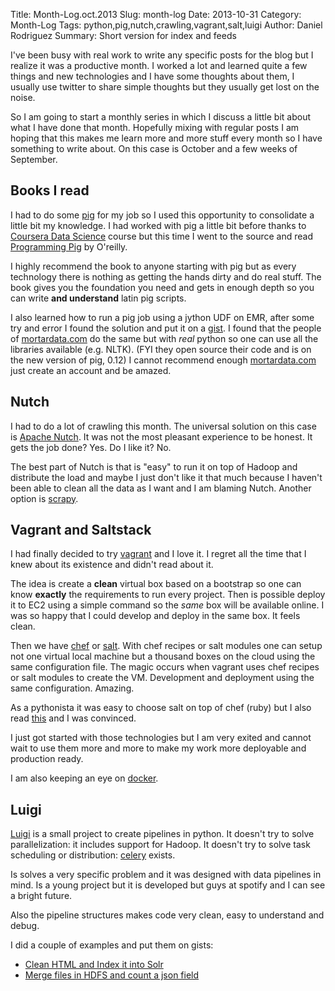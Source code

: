 Title: Month-Log.oct.2013
Slug: month-log
Date: 2013-10-31
Category: Month-Log
Tags: python,pig,nutch,crawling,vagrant,salt,luigi
Author: Daniel Rodriguez
Summary: Short version for index and feeds

I've been busy with real work to write any specific posts for the blog but I realize it was
a productive month. I worked a lot and learned quite a few things and  new technologies and
I have some thoughts about them, I usually use twitter to share simple thoughts but they usually get
lost on the noise.

So I am going to start a monthly series in which I discuss a little bit about what I have done that month.
Hopefully mixing with regular posts I am hoping that this makes me learn more and more stuff every month so I have something to write about. On this case is October and a few weeks of September.

## Books I read

I had to do some [pig](http://pig.apache.org/) for my job so I used this opportunity to
consolidate a little bit my knowledge.
I had worked with pig a little bit before thanks to [Coursera Data Science](https://class.coursera.org/datasci-001/class) course but this time I went
to the source and read [Programming Pig](http://shop.oreilly.com/product/0636920018087.do) by O'reilly.

I highly recommend the book to anyone starting with pig but as every technology there is
nothing as getting the hands dirty and do real stuff. The book gives you the foundation you need
and gets in enough depth so you can write **and understand** latin pig scripts.

I also learned how to run a pig job using a jython UDF on EMR, after some try and error I found the solution
and put it on a [gist](https://gist.github.com/danielfrg/7220473).
I found that the people of [mortardata.com](http://www.mortardata.com/) do the same but with *real*
python so one can use all the libraries available (e.g. NLTK).
(FYI they open source their code and is on the new version of pig, 0.12)
I cannot recommend enough [mortardata.com](http://www.mortardata.com/) just create an account and be amazed.

## Nutch

I had to do a lot of crawling this month. The universal solution on this case is
[Apache Nutch](http://nutch.apache.org/).
It was not the most pleasant experience to be honest. It gets the job done? Yes. Do I like it? No.

The best part of Nutch is that is "easy" to run it on top of Hadoop and distribute the load
and maybe I just don't like it that much because I haven't been able to clean all the data as I want
and I am blaming Nutch. Another option is [scrapy](http://scrapy.org/).

## Vagrant and Saltstack

I had finally decided to try [vagrant](http://www.vagrantup.com/) and I love it. I regret all the time
that I knew about its existence and didn't read about it.

The idea is create a **clean** virtual box based on a bootstrap so one can know **exactly** the
requirements to run every project. Then is possible deploy it to EC2 using a
simple command so the *same* box will be available online. I was so happy that I could develop
and deploy in the same box. It feels clean.

Then we have [chef](http://docs.opscode.com/) or [salt](http://www.saltstack.com/).
With chef recipes or salt modules one can setup not one virtual local machine but a thousand boxes
on the cloud using the same configuration file.
The magic occurs when vagrant uses chef recipes or salt modules to create the VM. Development
and deployment using the same configuration. Amazing.

As a pythonista it was easy to choose salt on top of chef (ruby) but I also read [this](http://www.linuxjournal.com/content/getting-started-salt-stack-other-configuration-management-system-built-python)
and I was convinced.

I just got started with those technologies but I am very exited and cannot wait to use them more and more
to make my work more deployable and production ready.

I am also keeping an eye on [docker](https://www.docker.io/).

## Luigi

[Luigi](https://github.com/spotify/luigi?source=c) is a small project to create pipelines in python.
It doesn't try to solve parallelization: it includes support for Hadoop. It doesn't try to solve
task scheduling or distribution: [celery](http://www.celeryproject.org/) exists.

Is solves a very specific problem and it was designed with data pipelines in mind. Is a young
project but it is developed but guys at spotify and I can see a bright future.

Also the pipeline structures makes code very clean, easy to understand and debug.

I did a couple of examples and put them on gists:

- [Clean HTML and Index it into Solr](https://gist.github.com/danielfrg/7091876)
- [Merge files in HDFS and count a json field](https://gist.github.com/danielfrg/7091940)

